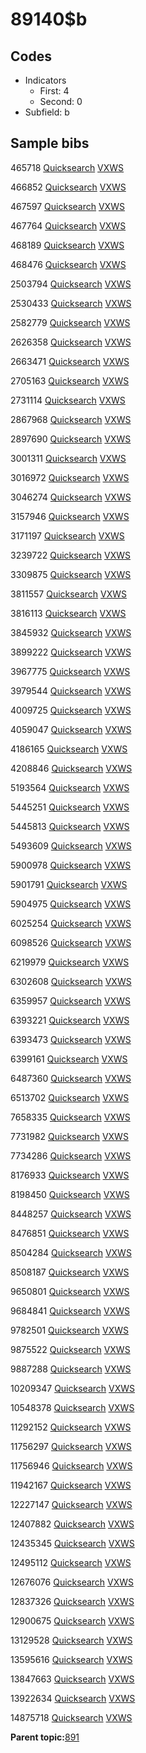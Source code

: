 # 89140$b

## Codes

-   Indicators
    -   First: 4
    -   Second: 0
-   Subfield: b

## Sample bibs

465718 [Quicksearch](https://search.library.yale.edu/catalog/465718) [VXWS](http://prodorbis.library.yale.edu:7014/vxws/GetHoldingsService?bibId=465718)

466852 [Quicksearch](https://search.library.yale.edu/catalog/466852) [VXWS](http://prodorbis.library.yale.edu:7014/vxws/GetHoldingsService?bibId=466852)

467597 [Quicksearch](https://search.library.yale.edu/catalog/467597) [VXWS](http://prodorbis.library.yale.edu:7014/vxws/GetHoldingsService?bibId=467597)

467764 [Quicksearch](https://search.library.yale.edu/catalog/467764) [VXWS](http://prodorbis.library.yale.edu:7014/vxws/GetHoldingsService?bibId=467764)

468189 [Quicksearch](https://search.library.yale.edu/catalog/468189) [VXWS](http://prodorbis.library.yale.edu:7014/vxws/GetHoldingsService?bibId=468189)

468476 [Quicksearch](https://search.library.yale.edu/catalog/468476) [VXWS](http://prodorbis.library.yale.edu:7014/vxws/GetHoldingsService?bibId=468476)

2503794 [Quicksearch](https://search.library.yale.edu/catalog/2503794) [VXWS](http://prodorbis.library.yale.edu:7014/vxws/GetHoldingsService?bibId=2503794)

2530433 [Quicksearch](https://search.library.yale.edu/catalog/2530433) [VXWS](http://prodorbis.library.yale.edu:7014/vxws/GetHoldingsService?bibId=2530433)

2582779 [Quicksearch](https://search.library.yale.edu/catalog/2582779) [VXWS](http://prodorbis.library.yale.edu:7014/vxws/GetHoldingsService?bibId=2582779)

2626358 [Quicksearch](https://search.library.yale.edu/catalog/2626358) [VXWS](http://prodorbis.library.yale.edu:7014/vxws/GetHoldingsService?bibId=2626358)

2663471 [Quicksearch](https://search.library.yale.edu/catalog/2663471) [VXWS](http://prodorbis.library.yale.edu:7014/vxws/GetHoldingsService?bibId=2663471)

2705163 [Quicksearch](https://search.library.yale.edu/catalog/2705163) [VXWS](http://prodorbis.library.yale.edu:7014/vxws/GetHoldingsService?bibId=2705163)

2731114 [Quicksearch](https://search.library.yale.edu/catalog/2731114) [VXWS](http://prodorbis.library.yale.edu:7014/vxws/GetHoldingsService?bibId=2731114)

2867968 [Quicksearch](https://search.library.yale.edu/catalog/2867968) [VXWS](http://prodorbis.library.yale.edu:7014/vxws/GetHoldingsService?bibId=2867968)

2897690 [Quicksearch](https://search.library.yale.edu/catalog/2897690) [VXWS](http://prodorbis.library.yale.edu:7014/vxws/GetHoldingsService?bibId=2897690)

3001311 [Quicksearch](https://search.library.yale.edu/catalog/3001311) [VXWS](http://prodorbis.library.yale.edu:7014/vxws/GetHoldingsService?bibId=3001311)

3016972 [Quicksearch](https://search.library.yale.edu/catalog/3016972) [VXWS](http://prodorbis.library.yale.edu:7014/vxws/GetHoldingsService?bibId=3016972)

3046274 [Quicksearch](https://search.library.yale.edu/catalog/3046274) [VXWS](http://prodorbis.library.yale.edu:7014/vxws/GetHoldingsService?bibId=3046274)

3157946 [Quicksearch](https://search.library.yale.edu/catalog/3157946) [VXWS](http://prodorbis.library.yale.edu:7014/vxws/GetHoldingsService?bibId=3157946)

3171197 [Quicksearch](https://search.library.yale.edu/catalog/3171197) [VXWS](http://prodorbis.library.yale.edu:7014/vxws/GetHoldingsService?bibId=3171197)

3239722 [Quicksearch](https://search.library.yale.edu/catalog/3239722) [VXWS](http://prodorbis.library.yale.edu:7014/vxws/GetHoldingsService?bibId=3239722)

3309875 [Quicksearch](https://search.library.yale.edu/catalog/3309875) [VXWS](http://prodorbis.library.yale.edu:7014/vxws/GetHoldingsService?bibId=3309875)

3811557 [Quicksearch](https://search.library.yale.edu/catalog/3811557) [VXWS](http://prodorbis.library.yale.edu:7014/vxws/GetHoldingsService?bibId=3811557)

3816113 [Quicksearch](https://search.library.yale.edu/catalog/3816113) [VXWS](http://prodorbis.library.yale.edu:7014/vxws/GetHoldingsService?bibId=3816113)

3845932 [Quicksearch](https://search.library.yale.edu/catalog/3845932) [VXWS](http://prodorbis.library.yale.edu:7014/vxws/GetHoldingsService?bibId=3845932)

3899222 [Quicksearch](https://search.library.yale.edu/catalog/3899222) [VXWS](http://prodorbis.library.yale.edu:7014/vxws/GetHoldingsService?bibId=3899222)

3967775 [Quicksearch](https://search.library.yale.edu/catalog/3967775) [VXWS](http://prodorbis.library.yale.edu:7014/vxws/GetHoldingsService?bibId=3967775)

3979544 [Quicksearch](https://search.library.yale.edu/catalog/3979544) [VXWS](http://prodorbis.library.yale.edu:7014/vxws/GetHoldingsService?bibId=3979544)

4009725 [Quicksearch](https://search.library.yale.edu/catalog/4009725) [VXWS](http://prodorbis.library.yale.edu:7014/vxws/GetHoldingsService?bibId=4009725)

4059047 [Quicksearch](https://search.library.yale.edu/catalog/4059047) [VXWS](http://prodorbis.library.yale.edu:7014/vxws/GetHoldingsService?bibId=4059047)

4186165 [Quicksearch](https://search.library.yale.edu/catalog/4186165) [VXWS](http://prodorbis.library.yale.edu:7014/vxws/GetHoldingsService?bibId=4186165)

4208846 [Quicksearch](https://search.library.yale.edu/catalog/4208846) [VXWS](http://prodorbis.library.yale.edu:7014/vxws/GetHoldingsService?bibId=4208846)

5193564 [Quicksearch](https://search.library.yale.edu/catalog/5193564) [VXWS](http://prodorbis.library.yale.edu:7014/vxws/GetHoldingsService?bibId=5193564)

5445251 [Quicksearch](https://search.library.yale.edu/catalog/5445251) [VXWS](http://prodorbis.library.yale.edu:7014/vxws/GetHoldingsService?bibId=5445251)

5445813 [Quicksearch](https://search.library.yale.edu/catalog/5445813) [VXWS](http://prodorbis.library.yale.edu:7014/vxws/GetHoldingsService?bibId=5445813)

5493609 [Quicksearch](https://search.library.yale.edu/catalog/5493609) [VXWS](http://prodorbis.library.yale.edu:7014/vxws/GetHoldingsService?bibId=5493609)

5900978 [Quicksearch](https://search.library.yale.edu/catalog/5900978) [VXWS](http://prodorbis.library.yale.edu:7014/vxws/GetHoldingsService?bibId=5900978)

5901791 [Quicksearch](https://search.library.yale.edu/catalog/5901791) [VXWS](http://prodorbis.library.yale.edu:7014/vxws/GetHoldingsService?bibId=5901791)

5904975 [Quicksearch](https://search.library.yale.edu/catalog/5904975) [VXWS](http://prodorbis.library.yale.edu:7014/vxws/GetHoldingsService?bibId=5904975)

6025254 [Quicksearch](https://search.library.yale.edu/catalog/6025254) [VXWS](http://prodorbis.library.yale.edu:7014/vxws/GetHoldingsService?bibId=6025254)

6098526 [Quicksearch](https://search.library.yale.edu/catalog/6098526) [VXWS](http://prodorbis.library.yale.edu:7014/vxws/GetHoldingsService?bibId=6098526)

6219979 [Quicksearch](https://search.library.yale.edu/catalog/6219979) [VXWS](http://prodorbis.library.yale.edu:7014/vxws/GetHoldingsService?bibId=6219979)

6302608 [Quicksearch](https://search.library.yale.edu/catalog/6302608) [VXWS](http://prodorbis.library.yale.edu:7014/vxws/GetHoldingsService?bibId=6302608)

6359957 [Quicksearch](https://search.library.yale.edu/catalog/6359957) [VXWS](http://prodorbis.library.yale.edu:7014/vxws/GetHoldingsService?bibId=6359957)

6393221 [Quicksearch](https://search.library.yale.edu/catalog/6393221) [VXWS](http://prodorbis.library.yale.edu:7014/vxws/GetHoldingsService?bibId=6393221)

6393473 [Quicksearch](https://search.library.yale.edu/catalog/6393473) [VXWS](http://prodorbis.library.yale.edu:7014/vxws/GetHoldingsService?bibId=6393473)

6399161 [Quicksearch](https://search.library.yale.edu/catalog/6399161) [VXWS](http://prodorbis.library.yale.edu:7014/vxws/GetHoldingsService?bibId=6399161)

6487360 [Quicksearch](https://search.library.yale.edu/catalog/6487360) [VXWS](http://prodorbis.library.yale.edu:7014/vxws/GetHoldingsService?bibId=6487360)

6513702 [Quicksearch](https://search.library.yale.edu/catalog/6513702) [VXWS](http://prodorbis.library.yale.edu:7014/vxws/GetHoldingsService?bibId=6513702)

7658335 [Quicksearch](https://search.library.yale.edu/catalog/7658335) [VXWS](http://prodorbis.library.yale.edu:7014/vxws/GetHoldingsService?bibId=7658335)

7731982 [Quicksearch](https://search.library.yale.edu/catalog/7731982) [VXWS](http://prodorbis.library.yale.edu:7014/vxws/GetHoldingsService?bibId=7731982)

7734286 [Quicksearch](https://search.library.yale.edu/catalog/7734286) [VXWS](http://prodorbis.library.yale.edu:7014/vxws/GetHoldingsService?bibId=7734286)

8176933 [Quicksearch](https://search.library.yale.edu/catalog/8176933) [VXWS](http://prodorbis.library.yale.edu:7014/vxws/GetHoldingsService?bibId=8176933)

8198450 [Quicksearch](https://search.library.yale.edu/catalog/8198450) [VXWS](http://prodorbis.library.yale.edu:7014/vxws/GetHoldingsService?bibId=8198450)

8448257 [Quicksearch](https://search.library.yale.edu/catalog/8448257) [VXWS](http://prodorbis.library.yale.edu:7014/vxws/GetHoldingsService?bibId=8448257)

8476851 [Quicksearch](https://search.library.yale.edu/catalog/8476851) [VXWS](http://prodorbis.library.yale.edu:7014/vxws/GetHoldingsService?bibId=8476851)

8504284 [Quicksearch](https://search.library.yale.edu/catalog/8504284) [VXWS](http://prodorbis.library.yale.edu:7014/vxws/GetHoldingsService?bibId=8504284)

8508187 [Quicksearch](https://search.library.yale.edu/catalog/8508187) [VXWS](http://prodorbis.library.yale.edu:7014/vxws/GetHoldingsService?bibId=8508187)

9650801 [Quicksearch](https://search.library.yale.edu/catalog/9650801) [VXWS](http://prodorbis.library.yale.edu:7014/vxws/GetHoldingsService?bibId=9650801)

9684841 [Quicksearch](https://search.library.yale.edu/catalog/9684841) [VXWS](http://prodorbis.library.yale.edu:7014/vxws/GetHoldingsService?bibId=9684841)

9782501 [Quicksearch](https://search.library.yale.edu/catalog/9782501) [VXWS](http://prodorbis.library.yale.edu:7014/vxws/GetHoldingsService?bibId=9782501)

9875522 [Quicksearch](https://search.library.yale.edu/catalog/9875522) [VXWS](http://prodorbis.library.yale.edu:7014/vxws/GetHoldingsService?bibId=9875522)

9887288 [Quicksearch](https://search.library.yale.edu/catalog/9887288) [VXWS](http://prodorbis.library.yale.edu:7014/vxws/GetHoldingsService?bibId=9887288)

10209347 [Quicksearch](https://search.library.yale.edu/catalog/10209347) [VXWS](http://prodorbis.library.yale.edu:7014/vxws/GetHoldingsService?bibId=10209347)

10548378 [Quicksearch](https://search.library.yale.edu/catalog/10548378) [VXWS](http://prodorbis.library.yale.edu:7014/vxws/GetHoldingsService?bibId=10548378)

11292152 [Quicksearch](https://search.library.yale.edu/catalog/11292152) [VXWS](http://prodorbis.library.yale.edu:7014/vxws/GetHoldingsService?bibId=11292152)

11756297 [Quicksearch](https://search.library.yale.edu/catalog/11756297) [VXWS](http://prodorbis.library.yale.edu:7014/vxws/GetHoldingsService?bibId=11756297)

11756946 [Quicksearch](https://search.library.yale.edu/catalog/11756946) [VXWS](http://prodorbis.library.yale.edu:7014/vxws/GetHoldingsService?bibId=11756946)

11942167 [Quicksearch](https://search.library.yale.edu/catalog/11942167) [VXWS](http://prodorbis.library.yale.edu:7014/vxws/GetHoldingsService?bibId=11942167)

12227147 [Quicksearch](https://search.library.yale.edu/catalog/12227147) [VXWS](http://prodorbis.library.yale.edu:7014/vxws/GetHoldingsService?bibId=12227147)

12407882 [Quicksearch](https://search.library.yale.edu/catalog/12407882) [VXWS](http://prodorbis.library.yale.edu:7014/vxws/GetHoldingsService?bibId=12407882)

12435345 [Quicksearch](https://search.library.yale.edu/catalog/12435345) [VXWS](http://prodorbis.library.yale.edu:7014/vxws/GetHoldingsService?bibId=12435345)

12495112 [Quicksearch](https://search.library.yale.edu/catalog/12495112) [VXWS](http://prodorbis.library.yale.edu:7014/vxws/GetHoldingsService?bibId=12495112)

12676076 [Quicksearch](https://search.library.yale.edu/catalog/12676076) [VXWS](http://prodorbis.library.yale.edu:7014/vxws/GetHoldingsService?bibId=12676076)

12837326 [Quicksearch](https://search.library.yale.edu/catalog/12837326) [VXWS](http://prodorbis.library.yale.edu:7014/vxws/GetHoldingsService?bibId=12837326)

12900675 [Quicksearch](https://search.library.yale.edu/catalog/12900675) [VXWS](http://prodorbis.library.yale.edu:7014/vxws/GetHoldingsService?bibId=12900675)

13129528 [Quicksearch](https://search.library.yale.edu/catalog/13129528) [VXWS](http://prodorbis.library.yale.edu:7014/vxws/GetHoldingsService?bibId=13129528)

13595616 [Quicksearch](https://search.library.yale.edu/catalog/13595616) [VXWS](http://prodorbis.library.yale.edu:7014/vxws/GetHoldingsService?bibId=13595616)

13847663 [Quicksearch](https://search.library.yale.edu/catalog/13847663) [VXWS](http://prodorbis.library.yale.edu:7014/vxws/GetHoldingsService?bibId=13847663)

13922634 [Quicksearch](https://search.library.yale.edu/catalog/13922634) [VXWS](http://prodorbis.library.yale.edu:7014/vxws/GetHoldingsService?bibId=13922634)

14875718 [Quicksearch](https://search.library.yale.edu/catalog/14875718) [VXWS](http://prodorbis.library.yale.edu:7014/vxws/GetHoldingsService?bibId=14875718)

**Parent topic:**[891](../../tags/891/891.md)

